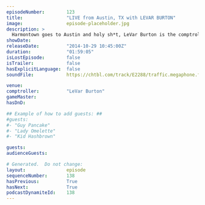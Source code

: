 ```yaml
---
episodeNumber:        123
title:                "LIVE from Austin, TX with LEVAR BURTON"
image:                episode-placeholder.jpg
description: >
  Harmontown goes to Austin and holy sh*t, LeVar Burton is the comptroller.
showDate:             
releaseDate:          "2014-10-29 10:45:00Z"
duration:             "01:59:05"
isLostEpisode:        false
isTrailer:            false
hasExplicitLanguage:  false
soundFile:            https://chtbl.com/track/E2288/traffic.megaphone.fm/STA8232975554.mp3?updated=1561584917

venue:                
comptroller:          "LeVar Burton"
gameMaster:           
hasDnD:               

## Example of how to add guests: ##
#guests:
#- "Guy Pancake"
#- "Lady Omelette"
#- "Kid Hashbrown"

guests:
audienceGuests:

# Generated.  Do not change:
layout:               episode
sequenceNumber:       138
hasPrevious:          True
hasNext:              True
podcastDynamiteId:    138
---
```


<!-- The episode description will be rendered here -->
<!-- Add your content below here -->

